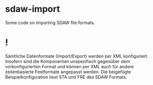 # sdaw-import
Some code on importing SDAW file formats.

# !
Sämtliche Datenformate (Import/Export) werden per XML konfiguriert. Insofern sind die Komponenten unspezifisch gegenüber dem vorkonfigurierten Format und können per XML auch für andere  zeilenbasierte Festformate angepasst werden. Die beigefügte Beispielkonfiguration liest STA und FRE des SDAW Formats.
